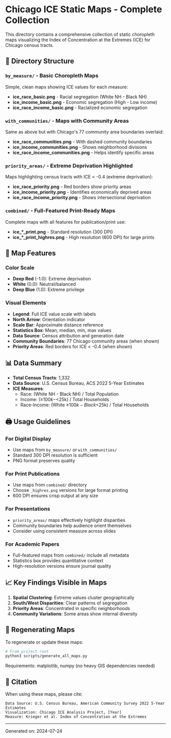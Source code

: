 # Chicago ICE Static Maps - Complete Collection

This directory contains a comprehensive collection of static choropleth maps visualizing the Index of Concentration at the Extremes (ICE) for Chicago census tracts.

## 📁 Directory Structure

### `by_measure/` - Basic Choropleth Maps
Simple, clean maps showing ICE values for each measure:
- **ice_race_basic.png** - Racial segregation (White NH - Black NH)
- **ice_income_basic.png** - Economic segregation (High - Low income)
- **ice_race_income_basic.png** - Racialized economic segregation

### `with_communities/` - Maps with Community Areas
Same as above but with Chicago's 77 community area boundaries overlaid:
- **ice_race_communities.png** - With dashed community boundaries
- **ice_income_communities.png** - Shows neighborhood divisions
- **ice_race_income_communities.png** - Helps identify specific areas

### `priority_areas/` - Extreme Deprivation Highlighted
Maps highlighting census tracts with ICE < -0.4 (extreme deprivation):
- **ice_race_priority.png** - Red borders show priority areas
- **ice_income_priority.png** - Identifies economically deprived areas
- **ice_race_income_priority.png** - Shows intersectional deprivation

### `combined/` - Full-Featured Print-Ready Maps
Complete maps with all features for publication/print use:
- **ice_*_print.png** - Standard resolution (300 DPI)
- **ice_*_print_highres.png** - High resolution (600 DPI) for large prints

## 🎨 Map Features

### Color Scale
- **Deep Red** (-1.0): Extreme deprivation
- **White** (0.0): Neutral/balanced
- **Deep Blue** (1.0): Extreme privilege

### Visual Elements
- **Legend**: Full ICE value scale with labels
- **North Arrow**: Orientation indicator
- **Scale Bar**: Approximate distance reference
- **Statistics Box**: Mean, median, min, max values
- **Data Source**: Census attribution and generation date
- **Community Boundaries**: 77 Chicago community areas (when shown)
- **Priority Areas**: Red borders for ICE < -0.4 (when shown)

## 📊 Data Summary

- **Total Census Tracts**: 1,332
- **Data Source**: U.S. Census Bureau, ACS 2022 5-Year Estimates
- **ICE Measures**:
  - Race: (White NH - Black NH) / Total Population
  - Income: (≥$100k - <$25k) / Total Households
  - Race-Income: (White ≥$100k - Black <$25k) / Total Households

## 🖨️ Usage Guidelines

### For Digital Display
- Use maps from `by_measure/` or `with_communities/`
- Standard 300 DPI resolution is sufficient
- PNG format preserves quality

### For Print Publications
- Use maps from `combined/` directory
- Choose `_highres.png` versions for large format printing
- 600 DPI ensures crisp output at any size

### For Presentations
- `priority_areas/` maps effectively highlight disparities
- Community boundaries help audience orient themselves
- Consider using consistent measure across slides

### For Academic Papers
- Full-featured maps from `combined/` include all metadata
- Statistics box provides quantitative context
- High-resolution versions ensure journal quality

## 📈 Key Findings Visible in Maps

1. **Spatial Clustering**: Extreme values cluster geographically
2. **South/West Disparities**: Clear patterns of segregation
3. **Priority Areas**: Concentrated in specific neighborhoods
4. **Community Variations**: Some areas show internal diversity

## 🔄 Regenerating Maps

To regenerate or update these maps:

```bash
# From project root
python3 scripts/generate_all_maps.py
```

Requirements: matplotlib, numpy (no heavy GIS dependencies needed)

## 📝 Citation

When using these maps, please cite:
```
Data Source: U.S. Census Bureau, American Community Survey 2022 5-Year Estimates
Visualization: Chicago ICE Analysis Project, [Year]
Measure: Krieger et al. Index of Concentration at the Extremes
```

---
Generated on: 2024-07-24